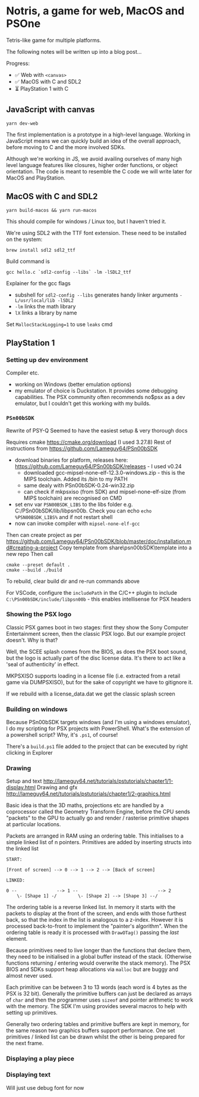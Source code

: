 # Notris, a game for web, MacOS and PSOne

Tetris-like game for multiple platforms.

The following notes will be written up into a blog post...

Progress:

- ✅ Web with `<canvas>`
- ✅ MacOS with C and SDL2
- ⏳ PlayStation 1 with C

## JavaScript with canvas

`yarn dev-web`

The first implementation is a prototype in a high-level language. Working in JavaScript means we can quickly build an
idea of the overall approach, before moving to C and the more involved SDKs.

Although we're working in JS, we avoid availing ourselves of many high level language features like closures, higher
order functions, or object orientation. The code is meant to resemble the C code we will write later for MacOS and
PlayStation.

## MacOS with C and SDL2

`yarn build-macos && yarn run-macos`

This should compile for windows / Linux too, but I haven't tried it.

We're using SDL2 with the TTF font extension. These need to be installed on the system:

```shell
brew install sdl2 sdl2_ttf
```

Build command is 

```shell
gcc hello.c `sdl2-config --libs` -lm -lSDL2_ttf
```

Explainer for the gcc flags

- subshell for `sdl2-config --libs` generates handy linker arguments `-L/usr/local/lib -lSDL2`
- `-lm` links the math library
- `lX` links a library by name

Set `MallocStackLogging=1` to use `leaks` cmd

## PlayStation 1

### Setting up dev environment

Compiler etc.
- working on Windows (better emulation options)
- my emulator of choice is Duckstation. It provides some debugging capabilities. The PSX community often recommends no$psx as a dev emulator, but I couldn't get this working
  with my builds.

### `PSn00bSDK`

Rewrite of PSY-Q
Seemed to have the easiest setup & very thorough docs

Requires cmake https://cmake.org/download (I used 3.27.8)
Rest of instructions from https://github.com/Lameguy64/PSn00bSDK
- download binaries for platform, releases here: https://github.com/Lameguy64/PSn00bSDK/releases - I used v0.24
  - downloaded gcc-mipsel-none-elf-12.3.0-windows.zip - this is the MIPS toolchain. Added its /bin to my PATH
  - same dealy with PSn00bSDK-0.24-win32.zip 
  - can check if mkpsxiso (from SDK) and mipsel-none-elf-size (from MIPS toolchain) are recognised on CMD 
- set env var `PSN00BSDK_LIBS` to the libs folder e.g. C:/PSn00bSDK/lib/libpsn00b. Check you can echo `echo %PSN00BSDK_LIBS%` and if not restart shell
- now can invoke compiler with `mipsel-none-elf-gcc`

Then can create project as per https://github.com/Lameguy64/PSn00bSDK/blob/master/doc/installation.md#creating-a-project
Copy template from share\psn00bSDK\template into a new repo
Then call
```
cmake --preset default .
cmake --build ./build
```

To rebuild, clear build dir and re-run commands above

For VSCode, configure the `includePath` in the C/C++ plugin to include `C:\PSn00bSDK/include/libpsn00b` - this enables intellisense for PSX headers

### Showing the PSX logo

Classic PSX games boot in two stages: first they show the Sony Computer Entertainment screen, then the classic PSX logo. But our example project doesn't. Why is that?

Well, the SCEE splash comes from the BIOS, as does the PSX boot sound, but the logo is actually part of the disc license data. It's there to act like a 'seal of authenticity'
in effect.

MKPSXISO supports loading in a license file (i.e. extracted from a retail game via DUMPSXISO), but for the sake of copyright we have to gitignore it.

If we rebuild with a license_data.dat we get the classic splash screen

### Building on windows

Because PSn00bSDK targets windows (and I'm using a windows emulator), I do my scripting for PSX projects with PowerShell. What's the extension of a powershell script?
Why, it's `.ps1`, of course!

There's a `build.ps1` file added to the project that can be executed by right clicking in Explorer

### Drawing

Setup and text http://lameguy64.net/tutorials/pstutorials/chapter1/1-display.html
Drawing and gfx http://lameguy64.net/tutorials/pstutorials/chapter1/2-graphics.html

Basic idea is that the 3D maths, projections etc are handled by a coprocessor called the Geometry Transform Engine, before
the CPU sends "packets" to the GPU to actually go and render / rasterise primitive shapes at particular locations.

Packets are arranged in RAM using an ordering table. This initialises to a simple linked list of n pointers. Primitives are added by inserting structs into the linked list

```
START:

[Front of screen] --> 0 --> 1 --> 2 --> [Back of screen]

LINKED:

0 --               --> 1 --                              --> 2
    \- [Shape 1] -/        \- [Shape 2] --> [Shape 3] --/
```

The ordering table is a reverse linked list. In memory it starts with the packets to display at the front of the screen, and ends with those furthest back, so that the
index in the list is analogous to a z-index. However it is processed back-to-front to implement the "painter's algorithm". When the ordering table is ready it is processed
with `DrawOTag()` passing the _last_ element.

Because primitives need to live longer than the functions that declare them, they need to be initialised in a global buffer instead of the stack. (Otherwise functions returning / entering would overwrite the stack memory). The PSX BIOS and SDKs support heap allocations via `malloc` but are buggy and almost never used.

Each primitive can be between 3 to 13 words (each word is 4 bytes as the PSX is 32 bit). Generally the primitive buffers can just be declared as arrays of `char` and then the programmer uses `sizeof` and pointer arithmetic to work with the memory. The SDK I'm using provides several macros to help with setting up primitives.

Generally two ordering tables and primitive buffers are kept in memory, for the same reason two graphics buffers support performance. One set primitives / linked list can be drawn whilst the other is being prepared for the next frame.

### Displaying a play piece

### Displaying text

Will just use debug font for now
